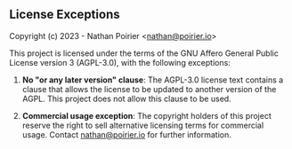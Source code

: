 ## License Exceptions

Copyright (c) 2023 - Nathan Poirier &lt;nathan@poirier.io&gt;

This project is licensed under the terms of the GNU Affero General Public
License version 3 (AGPL-3.0), with the following exceptions:

1. **No "or any later version" clause**: The AGPL-3.0 license text contains a
   clause that allows the license to be updated to another version of the AGPL.
   This project does not allow this clause to be used.

2. **Commercial usage exception**: The copyright holders of this project
   reserve the right to sell alternative licensing terms for commercial usage.
   Contact nathan@poirier.io for further information.
